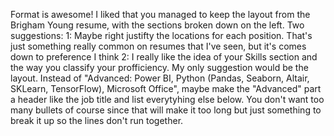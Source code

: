 
Format is awesome! I liked that you managed to keep the layout from the Brigham Young resume, with the sections broken down on the left. Two suggestions:
    1: Maybe right justifty the locations for each position. That's just something really common on resumes that I've seen, but it's comes down to preference I think
    2: I really like the idea of your Skills section and the way you classify your profficiency. My only suggestion would be the layout. Instead of "Advanced: Power BI, Python (Pandas, Seaborn, Altair, SKLearn, TensorFlow), Microsoft Office", maybe make the "Advanced" part a header like the job title and list everytyhing else below. You don't want too many bullets of course since that will make it too long but just something to break it up so the lines don't run together.